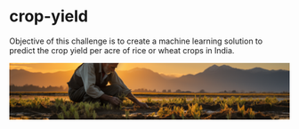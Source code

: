 # crop-yield
Objective of this challenge is to create a machine learning solution to predict the crop yield per acre of rice or wheat crops in India.

<img src='assets/banner.png'>